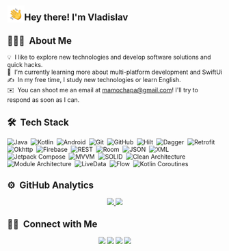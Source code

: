 
<img alt="Night Coding" src="./assets/Hand%20Wave.gif" width='40' align="left"/><h2>Hey there! I'm Vladislav</h2>

## 👨🏻‍💻 &nbsp;About Me

💡 &nbsp;I like to explore new technologies and develop software solutions and quick hacks.\
📱 &nbsp;I’m currently learning more about multi-platform development and SwiftUi\
✍️ &nbsp;In my free time, I study new technologies or learn English.\
✉️ &nbsp;You can shoot me an email at mamochapa@gmail.com! I'll try to respond as soon as I can.

## 🛠 &nbsp;Tech Stack

![Java](https://img.shields.io/badge/-Java-383B3C?style=flat&logo=Java)&nbsp;
![Kotlin](https://img.shields.io/badge/-Kotlin-383B3C?style=flat&logo=Kotlin)&nbsp;
![Android](https://img.shields.io/badge/-Android-383B3C?style=flat&logo=Android)&nbsp;
![Git](https://img.shields.io/badge/-Git-383B3C?style=flat&logo=Git)&nbsp;
![GitHub](https://img.shields.io/badge/-GitHub-383B3C?style=flat&logo=Github)&nbsp;
![Hilt](https://img.shields.io/badge/-Hilt-383B3C?style=flat&logo=Hilt)&nbsp;
![Dagger](https://img.shields.io/badge/-Dagger%202-383B3C?style=flat&logo=Dagger%202)&nbsp;
![Retrofit](https://img.shields.io/badge/-Retrofit-383B3C?style=flat&logo=Retrofit)&nbsp;
![Okhttp](https://img.shields.io/badge/-Okhttp-383B3C?style=flat&logo=Okhttp)&nbsp;
![Firebase](https://img.shields.io/badge/-Firebase-383B3C?style=flat&logo=Firebase)&nbsp;
![REST](https://img.shields.io/badge/-REST-383B3C?style=flat&logo=REST)&nbsp;
![Room](https://img.shields.io/badge/-Room-383B3C?style=flat&logo=Room)&nbsp;
![JSON](https://img.shields.io/badge/-JSON-383B3C?style=flat&logo=JSON)&nbsp;
![XML](https://img.shields.io/badge/-XML-383B3C?style=flat&logo=XML)&nbsp;
![Jetpack Compose](https://img.shields.io/badge/-Jetpack%20Compose-383B3C?style=flat&logo=Jetpack%20Compose)&nbsp;
![MVVM](https://img.shields.io/badge/-MVVM-383B3C?style=flat&logo=MVVM)&nbsp;
![SOLID](https://img.shields.io/badge/-SOLID-383B3C?style=flat&logo=SOLID)&nbsp;
![Clean Architecture](https://img.shields.io/badge/-Clean%20Architecture-383B3C?style=flat&logo=Clean%20Architecture)&nbsp;
![Module Architecture](https://img.shields.io/badge/-Module%20Architecture-383B3C?style=flat&logo=Module%20Architecture)&nbsp;
![LiveData](https://img.shields.io/badge/-LiveData-383B3C?style=flat&logo=LiveData)&nbsp;
![Flow](https://img.shields.io/badge/-Flow-383B3C?style=flat&logo=Flow)&nbsp;
![Kotlin Coroutines](https://img.shields.io/badge/-Kotlin%20Coroutines-383B3C?style=flat&logo=Kotlin%20Coroutines)&nbsp;

## ⚙️ &nbsp;GitHub Analytics

<p align="center">
<a href="https://github.com/Bivizul">
  <img height="180em" src="https://github-readme-stats-eight-theta.vercel.app/api?username=Bivizul&show_icons=true&theme=nord&include_all_commits=true&count_private=true"/>
  <img height="180em" src="https://github-readme-stats-eight-theta.vercel.app/api/top-langs/?username=Bivizul&layout=compact&langs_count=8&theme=nord"/>
</a>
</p>

## 🤝🏻 &nbsp;Connect with Me

<p align="center">
<a href="https://linkedin.com/in/Bivizul"><img src="https://img.shields.io/badge/-LinkedIn-0077B5?style=flat&logo=Linkedin&logoColor=white"/></a>
<a href="mailto:mamochapa@gmail.com"><img src="https://img.shields.io/badge/-mamochapa@gmail.com-D14836?style=flat&logo=Gmail&logoColor=white"/></a>
<a href="https://t.me/Bivizul"><img src="https://img.shields.io/badge/-Telegram-1877F2?style=flat&logo=Telegram&logoColor=white"/></a>
<a href="https://facebook.com/Bivizul"><img src="https://img.shields.io/badge/-Facebook-1877F2?style=flat&logo=Facebook&logoColor=white"/></a>
</p>